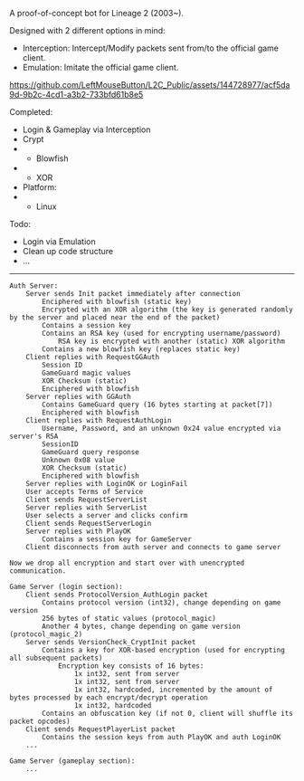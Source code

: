 A proof-of-concept bot for Lineage 2 (2003~).

Designed with 2 different options in mind:
- Interception: Intercept/Modify packets sent from/to the official game client.
- Emulation: Imitate the official game client.


https://github.com/LeftMouseButton/L2C_Public/assets/144728977/acf5da9d-9b2c-4cd1-a3b2-733bfd61b8e5


Completed:
- Login & Gameplay via Interception
- Crypt
- - Blowfish
- - XOR
- Platform:
- - Linux

Todo:
- Login via Emulation
- Clean up code structure
- ...






-------

	Auth Server:
		Server sends Init packet immediately after connection
			Enciphered with blowfish (static key)
			Encrypted with an XOR algorithm (the key is generated randomly by the server and placed near the end of the packet)
			Contains a session key
			Contains an RSA key (used for encrypting username/password)
				RSA key is encrypted with another (static) XOR algorithm
			Contains a new blowfish key (replaces static key)
		Client replies with RequestGGAuth
			Session ID
			GameGuard magic values
			XOR Checksum (static)
			Enciphered with blowfish
		Server replies with GGAuth
			Contains GameGuard query (16 bytes starting at packet[7])
			Enciphered with blowfish
		Client replies with RequestAuthLogin
			Username, Password, and an unknown 0x24 value encrypted via server's RSA
			SessionID
			GameGuard query response
			Unknown 0x08 value
			XOR Checksum (static)
			Enciphered with blowfish
		Server replies with LoginOK or LoginFail
		User accepts Terms of Service
		Client sends RequestServerList
		Server replies with ServerList
		User selects a server and clicks confirm
		Client sends RequestServerLogin
		Server replies with PlayOK
			Contains a session key for GameServer
		Client disconnects from auth server and connects to game server

	Now we drop all encryption and start over with unencrypted communication.

	Game Server (login section):
		Client sends ProtocolVersion_AuthLogin packet
			Contains protocol version (int32), change depending on game version
			256 bytes of static values (protocol_magic)
			Another 4 bytes, change depending on game version (protocol_magic_2)
		Server sends VersionCheck_CryptInit packet
			Contains a key for XOR-based encryption (used for encrypting all subsequent packets)
				Encryption key consists of 16 bytes:
					1x int32, sent from server
					1x int32, sent from server
					1x int32, hardcoded, incremented by the amount of bytes processed by each encrypt/decrypt operation
					1x int32, hardcoded
			Contains an obfuscation key (if not 0, client will shuffle its packet opcodes)
		Client sends RequestPlayerList packet
			Contains the session keys from auth PlayOK and auth LoginOK
		...

	Game Server (gameplay section):
		...
